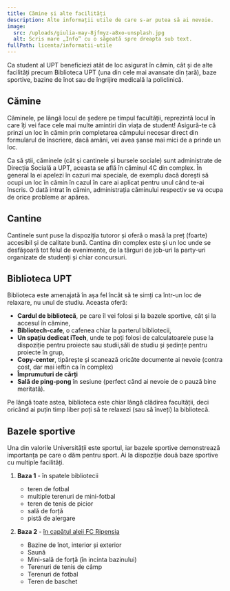 ```yaml
---
title: Cămine și alte facilități
description: Alte informații utile de care s-ar putea să ai nevoie.
image:
  src: /uploads/giulia-may-8jfmyz-a8xo-unsplash.jpg
  alt: Scris mare „Info” cu o săgeată spre dreapta sub text.
fullPath: licenta/informatii-utile
---
```

Ca student al UPT beneficiezi atât de loc asigurat în cămin, cât și de alte facilități precum Biblioteca UPT (una din cele mai avansate din țară), baze sportive, bazine de înot sau de îngrijire medicală la policlinică.

<Fig src="/uploads/camine.png" alt="Clădiri portocalii cu galben în stânga și dreapta iar în mijloc un trotuar, înconjurat de vegetație." caption="O parte din căminele din Complexul Studențesc"></Fig>

## Cămine

Căminele, pe lângă locul de ședere pe timpul facultății, reprezintă locul în care îți vei face cele mai multe amintiri din viața de student! Asigură-te că prinzi un loc în cămin prin completarea câmpului necesar direct din formularul de înscriere, dacă amâni, vei avea șanse mai mici de a prinde un loc.

Ca să știi, căminele (cât și cantinele și bursele sociale) sunt administrate de Direcția Socială a UPT, aceasta se află în căminul 4C din complex. În general la ei apelezi în cazuri mai speciale, de exemplu dacă dorești să ocupi un loc în cămin în cazul în care ai aplicat pentru unul când te-ai înscris. O dată intrat în cămin, administrația căminului respectiv se va ocupa de orice probleme ar apărea.

<Attachment label="Lista de cămine" external="https://www.upt.ro/Upt-Timisoara_camine-studenti_94_ro.html"></Attachment>

<Attachment label="Direcția Socială - Contact" external="http://www.upt.ro/Informatii_UPT_539_ro.html"></Attachment>

<Fig src="/uploads/cantina.jpg" alt="Clădire din sticlă pe care este scris „Restaurant Universitar Politehnica”." caption="Cantina UPT din Complex"></Fig>

## Cantine

Cantinele sunt puse la dispoziția tutoror și oferă o masă la preț (foarte) accesibil și de calitate bună. Cantina din complex este și un loc unde se desfășoară tot felul de evenimente, de la târguri de job-uri la party-uri organizate de studenți și chiar concursuri.

<Attachment label="Facebook Restaurant Universitar Politehnica" external="https://www.facebook.com/RestaurantUniversitarPolitehnicaTimisoara/"></Attachment>

<Attachment label="Lista cantinelor" external="https://www.upt.ro/Upt-Timisoara_cantine-universitare_93_ro.html"></Attachment>

## Biblioteca UPT

<Fig src="/uploads/biblioteca.jpg" alt="Clădire de sticlă cu accente portocalii, scări la intrare și asfalt, în dreapta iarbă și un copac." caption="Biblioteca UPT în prim plan, în dreapta se vede clădirea Electro"></Fig>

Biblioteca este amenajată în așa fel încât să te simți ca într-un loc de relaxare, nu unul de studiu. Aceasta oferă:

* **Cardul de bibliotecă**, pe care îl vei folosi și la bazele sportive, cât și la accesul în cămine,
* **Bibliotech-cafe**, o cafenea chiar la parterul bibliotecii,
* **Un spațiu dedicat iTech**, unde te poți folosi de calculatoarele puse la dispoziție pentru proiecte sau studii,săli de studiu și ședințe pentru proiecte în grup,
* **Copy-center**, tipărește și scanează oricâte documente ai nevoie (contra cost, dar mai ieftin ca în complex)
* **Împrumuturi de cărți**
* **Sală de ping-pong** în sesiune (perfect când ai nevoie de o pauză bine meritată).

Pe lângă toate astea, biblioteca este chiar lângă clădirea facultății, deci oricând ai puțin timp liber poți să te relaxezi (sau să înveți) la bibliotecă.

<Attachment label="Website Biblioteca UPT" external="https://library.upt.ro/"></Attachment>

<Attachment label="Facebook Biblioteca UPT" external="https://www.facebook.com/UPTLibrary/"></Attachment>

## Bazele sportive

<Fig src="/uploads/baze-sportive.jpg" alt="Colaj de imagini. 1 - teren de fotbal și pistă de alergare, 2 - bazin interior de înot, 3 - sală de forță, 4 - terenuri de tenis de câmp" caption="Facilități ale bazelor sportive (stânga Baza 1, dreapta Baza 2)"></Fig>

Una din valorile Universității este sportul, iar bazele sportive demonstrează importanța pe care o dăm pentru sport. Ai la dispoziție două baze sportive cu multiple facilități.

1. **Baza 1** - în spatele bibliotecii

   * teren de fotbal
   * multiple terenuri de mini-fotbal
   * teren de tenis de picior
   * sală de forță
   * pistă de alergare
2. **Baza 2** - [în capătul aleii FC Ripensia](https://goo.gl/maps/eH65a3gKELkizmeY8)

   * Bazine de înot, interior și exterior
   * Saună
   * Mini-sală de forță (în incinta bazinului)
   * Terenuri de tenis de câmp
   * Terenuri de fotbal
   * Teren de baschet

<Attachment label="Mai multe detalii și proceduri de programare" external="https://www.upt.ro/Upt-Timisoara_baze-sportive-_92_ro.html"></Attachment>